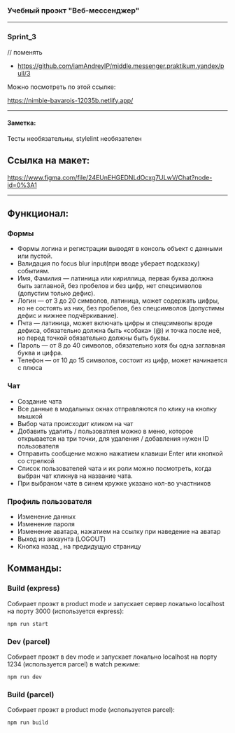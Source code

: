### Учебный проэкт "Веб-мессенджер"

---

### Sprint_3

// поменять

- https://github.com/iamAndreyIP/middle.messenger.praktikum.yandex/pull/3

Можно посмотреть по этой ссылке:



https://nimble-bavarois-12035b.netlify.app/

---

#### Заметка:

Тесты необязательны,
stylelint необязателен

## Ссылка на макет:

https://www.figma.com/file/24EUnEHGEDNLdOcxg7ULwV/Chat?node-id=0%3A1

---

## Функционал:

### Формы

- Формы логина и регистрации выводят в консоль объект с данными или пустой.
- Валидация по focus blur input(при вводе уберает подсказку) событиям.
- Имя, Фамилия — латиница или кириллица, первая буква должна быть заглавной, без пробелов и без цифр, нет спецсимволов (допустим только дефис).
- Логин — от 3 до 20 символов, латиница, может содержать цифры, но не состоять из них, без пробелов, без спецсимволов (допустимы дефис и нижнее подчёркивание).
- Пчта — латиница, может включать цифры и спецсимволы вроде дефиса, обязательно должна быть «собака» (@) и точка после неё, но перед точкой обязательно должны быть буквы.
- Пароль — от 8 до 40 символов, обязательно хотя бы одна заглавная буква и цифра.
- Телефон — от 10 до 15 символов, состоит из цифр, может начинается с плюса

### Чат

- Создание чата
- Все данные в модальных окнах отправляются по клику на кнопку мышкой
- Выбор чата происходит кликом на чат
- Добавить удалить / пользоватлея можно в меню, которое открывается на три точки, для удаления / добавления нужен ID пользователя
- Отправить сообщение можно нажатием клавиши Enter или кнопкой со стрелкой
- Список пользователей чата и их роли можно посмотреть, когда выбран чат кликнув на название чата.
- При выбраном чате в синем кружке указано кол-во участников

### Профиль пользователя

- Изменение данных
- Изменение пароля
- Изменение аватара, нажатием на ссылку при наведение на аватар
- Выход из аккаунта (LOGOUT)
- Кнопка назад , на предидущую страницу

## Комманды:

### Build (express)

Собирает проэкт в product mode и запускает сервер локально localhost на порту 3000 (используется express):

`npm run start`

### Dev (parcel)

Собирает проэкт в dev mode и запускает локально localhost на порту 1234 (используется parcel) в watch режиме:

`npm run dev`

### Build (parcel)

Собирает проэкт в product mode (используется parcel):

`npm run build`
